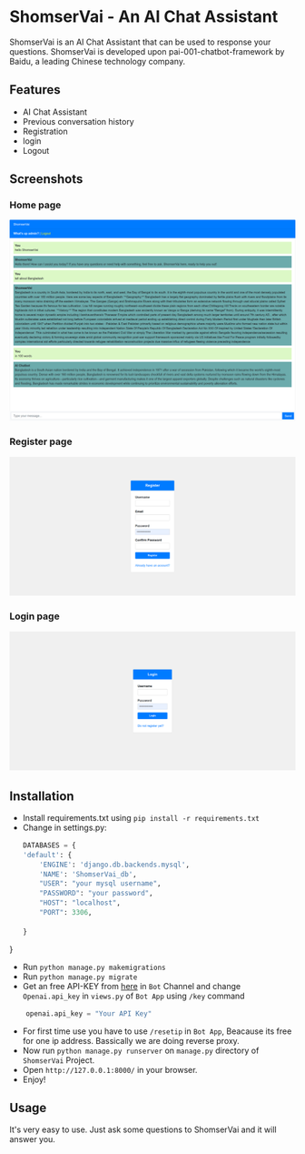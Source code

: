 # ShomserVai - An AI Chat Assistant

ShomserVai is an AI Chat Assistant that can be used to response your questions. ShomserVai is developed upon pai-001-chatbot-framework by Baidu, a leading Chinese technology company. 


## Features

- AI Chat Assistant
- Previous conversation history
- Registration
- login
- Logout

## Screenshots
### Home page
![Example Image](https://github.com/99mominur/ShomserVai/blob/main/Images/127-0-0-1-8000.png)
### Register page
![Example Image](https://github.com/99mominur/ShomserVai/blob/main/Images/Register.png)
### Login page
![Example Image](https://github.com/99mominur/ShomserVai/blob/main/Images/Login.png)
  

## Installation

- Install requirements.txt using `pip install -r requirements.txt`
- Change in settings.py:
    ```python
    DATABASES = {
    'default': {
        'ENGINE': 'django.db.backends.mysql',
        'NAME': 'ShomserVai_db',
        "USER": "your mysql username",
        "PASSWORD": "your password",
        "HOST": "localhost",
        "PORT": 3306,
        
    }
}

 - Run `python manage.py makemigrations`
 - Run `python manage.py migrate`
 - Get an free API-KEY from [here](https://discord.gg/pawan) in `Bot` Channel and change `Openai.api_key` in `views.py` of `Bot App` using `/key` command 

```python
    openai.api_key = "Your API Key"
```
 - For first time use you have to use `/resetip` in `Bot App`, Beacause its free for one ip address.
 Bassically we are doing reverse proxy.
 - Now run `python manage.py runserver` on `manage.py` directory of `ShomserVai` Project.
 - Open `http://127.0.0.1:8000/` in your browser.
 - Enjoy!

## Usage

It's very easy to use. Just ask some questions to ShomserVai and it will answer you.


